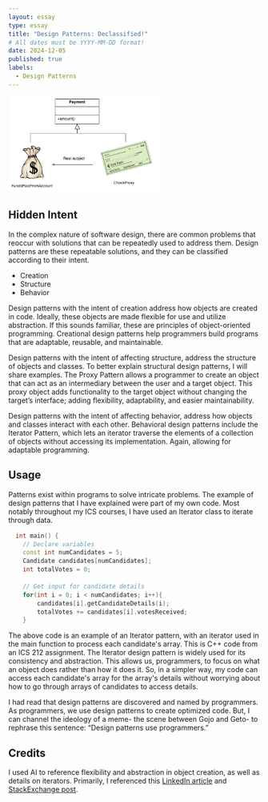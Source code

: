 ```yaml
---
layout: essay
type: essay
title: "Design Patterns: Declassified!"
# All dates must be YYYY-MM-DD format!
date: 2024-12-05
published: true
labels:
  - Design Patterns
---
```


<img width="300px" class="rounded float-start pe-4" src="../img/design-patterns/proxy_example.png">

## Hidden Intent

In the complex nature of software design, there are common problems that reoccur with solutions that can be repeatedly used to address them. Design patterns are these repeatable solutions, and they can be classified according to their intent.

* Creation
* Structure
* Behavior

Design patterns with the intent of creation address how objects are created in code. Ideally, these objects are made flexible for use and utilize abstraction. If this sounds familiar, these are principles of object-oriented programming. Creational design patterns help programmers build programs that are adaptable, reusable, and maintainable.

Design patterns with the intent of affecting structure, address the structure of objects and classes. To better explain structural design patterns, I will share examples. The Proxy Pattern allows a programmer to create an object that can act as an intermediary between the user and a target object. This proxy object adds functionality to the target object without changing the target’s interface; adding flexibility, adaptability, and easier maintainability.

Design patterns with the intent of affecting behavior, address how objects and classes interact with each other. Behavioral design patterns include the Iterator Pattern, which lets an iterator traverse the elements of a collection of objects without accessing its implementation. Again, allowing for adaptable programming.

## Usage

Patterns exist within programs to solve intricate problems. The example of design patterns that I have explained were part of my own code. Most notably throughout my ICS courses, I have used an Iterator class to iterate through data.

```cpp
  int main() {
    // Declare variables
    const int numCandidates = 5;
    Candidate candidates[numCandidates];
    int totalVotes = 0;

    // Get input for candidate details
    for(int i = 0; i < numCandidates; i++){
        candidates[i].getCandidateDetails(i);
        totalVotes += candidates[i].votesReceived;
    }
```

The above code is an example of an Iterator pattern, with an iterator used in the main function to process each candidate's array. This is C++ code from an ICS 212 assignment. The Iterator design pattern is widely used for its consistency and abstraction. This allows us, programmers, to focus on what an object does rather than how it does it. So, in a simpler way, my code can access each candidate's array for the array's details without worrying about how to go through arrays of candidates to access details.

I had read that design patterns are discovered and named by programmers. As programmers, we use design patterns to create optimized code. But, I can channel the ideology of a meme- the scene between Gojo and Geto- to rephrase this sentence: “Design patterns use programmers.”

## Credits

I used AI to reference flexibility and abstraction in object creation, as well as details on iterators. Primarily, I referenced this [LinkedIn article](https://www.linkedin.com/pulse/7-design-patterns-you-should-know-hayk-simonyan/) and [StackExchange post](https://softwareengineering.stackexchange.com/questions/141854/design-patterns-do-you-use-them).
